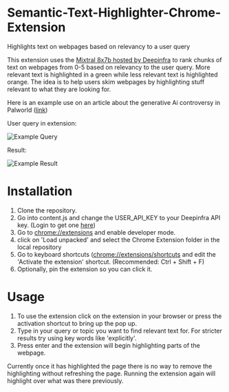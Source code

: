 # Semantic-Text-Highlighter-Chrome-Extension
Highlights text on webpages based on relevancy to a user query

This extension uses the [Mixtral 8x7b hosted by Deepinfra](https://deepinfra.com/mistralai/Mixtral-8x7B-Instruct-v0.1) to rank chunks of text on webpages from 0-5 based on relevancy to the user query. More relevant text is highlighted in a green while less relevant text is highlighted orange.
The idea is to help users skim webpages by highlighting stuff relevant to what they are looking for.

Here is an example use on an article about the generative Ai controversy in Palworld ([link](https://www.videogameschronicle.com/news/palworld-embroiled-in-ai-and-pokemon-plagiarism-controversy/))

User query in extension:

![Example Query](https://media.discordapp.net/attachments/535194676077002783/1204418975824351232/image.png?ex=65d4a994&is=65c23494&hm=cfb5faae31549322bf854bf7065527c0e77eddbc81a812518a386f7405cbb640&=&format=webp&quality=lossless&width=526&height=171)

Result:

![Example Result](https://media.discordapp.net/attachments/665217020274671629/1202247240866078730/image.png?ex=65ccc2fe&is=65ba4dfe&hm=0b70325870158e9a4291d30593a2f4d0cae2b29ba2bb049b6da8c2938378c25e&=&format=webp&quality=lossless&width=754&height=889)


# Installation

1. Clone the repository.
2. Go into content.js and change the USER_API_KEY to your Deepinfra API key. (Login to get one [here](https://deepinfra.com/login?from=%2Fdash))
3. Go to [chrome://extensions](chrome://extensions) and enable developer mode.
4. click on 'Load unpacked' and select the Chrome Extension folder in the local repository
5. Go to keyboard shortcuts ([chrome://extensions/shortcuts](chrome://extensions/shortcuts) and edit the 'Activate the extension' shortcut. (Recommended: Ctrl + Shift + F)
6. Optionally, pin the extension so you can click it.


# Usage

1. To use the extension click on the extension in your browser or press the activation shortcut to bring up the pop up.
2. Type in your query or topic you want to find relevant text for. For stricter results try using key words like 'explicitly'.
3. Press enter and the extension will begin highlighting parts of the webpage.

Currently once it has highlighted the page there is no way to remove the highlighting without refreshing the page. Running the extension again will highlight over what was there previously.

